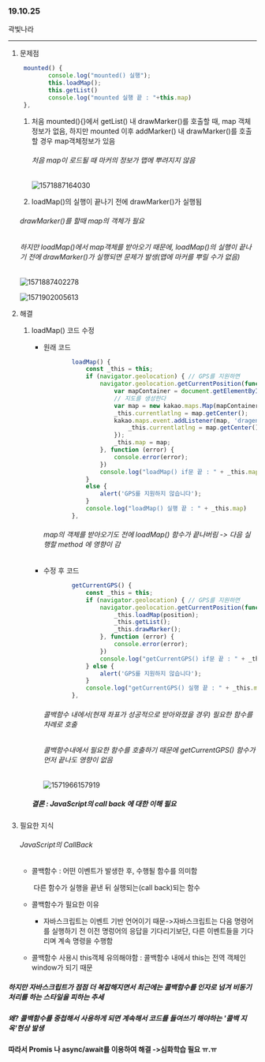 ### 19.10.25

곽빛나라

----------

1. 문제점

   ``````````````````javascript
    mounted() {
           console.log("mounted() 실행");
           this.loadMap();
           this.getList()
           console.log("mounted 실행 끝 : "+this.map)
    },
   ``````````````````

   1. 처음 mounted(){}에서 getList() 내 drawMarker()를 호출할 때, map 객체 정보가 없음, 하지만 mounted 이후 addMarker() 내 drawMarker()를 호출할 경우 map객체정보가 있음

      ###### 처음 map이 로드될 때 마커의 정보가 맵에 뿌려지지 않음

      ![1571887164030](C:\Users\multicampus\AppData\Roaming\Typora\typora-user-images\1571887164030.png)

      

   2.  loadMap()의 실행이 끝나기 전에 drawMarker()가 실행됨

      ###### drawMarker()를 할때 map의 객체가 필요

      ###### 하지만 loadMap()에서 map객체를 받아오기 때문에, loadMap()의 실행이 끝나기 전에 drawMarker()가 실행되면 문제가 발생(맵에 마커를 뿌릴 수가 없음)

      ![1571887402278](C:\Users\multicampus\AppData\Roaming\Typora\typora-user-images\1571887402278.png)

      ![1571902005613](C:\Users\multicampus\AppData\Roaming\Typora\typora-user-images\1571902005613.png)

      

2. 해결

   1. loadMap() 코드 수정

      * 원래 코드

        ``````````javascript
                loadMap() {
                    const _this = this;
                    if (navigator.geolocation) { // GPS를 지원하면
                        navigator.geolocation.getCurrentPosition(function (position) {
                            var mapContainer = document.getElementById('map')
                            // 지도를 생성한다 
                            var map = new kakao.maps.Map(mapContainer, mapOption);
                            _this.currentlatlng = map.getCenter();
                            kakao.maps.event.addListener(map, 'dragend', function () {
                                _this.currentlatlng = map.getCenter();
                            });
                            _this.map = map;
                        }, function (error) {
                            console.error(error);
                        })
                        console.log("loadMap() if문 끝 : " + _this.map)
                    } 
                    else {
                        alert('GPS를 지원하지 않습니다');
                    }
                    console.log("loadMap() 실행 끝 : " + _this.map)
                },
        ``````````

        ###### map의 객체를 받아오기도 전에 loadMap() 함수가 끝나버림 -> 다음 실행할 method 에 영향이 감

      * 수정 후 코드

        `````````````javascript
                getCurrentGPS() {
                    const _this = this;
                    if (navigator.geolocation) { // GPS를 지원하면
                        navigator.geolocation.getCurrentPosition(function (position) {
                            _this.loadMap(position);
                            _this.getList();
                            _this.drawMarker();
                        }, function (error) {
                            console.error(error);
                        })
                        console.log("getCurrentGPS() if문 끝 : " + _this.map)
                    } else {
                        alert('GPS를 지원하지 않습니다');
                    }
                    console.log("getCurrentGPS() 실행 끝 : " + _this.map)
                },
        `````````````

        ###### 콜백함수 내에서(현재 좌표가 성공적으로 받아와졌을 경우)  필요한 함수를 차례로 호출

        ###### 콜백함수내에서 필요한 함수를 호출하기 때문에 getCurrentGPS() 함수가 먼저 끝나도 영향이 없음

        ![1571966157919](C:\Users\multicampus\AppData\Roaming\Typora\typora-user-images\1571966157919.png)

      ##### 결론 : JavaScript의 call back 에 대한 이해 필요

      

3. 필요한 지식

   ###### JavaScript의 CallBack

   * 콜백함수 : 어떤 이벤트가 발생한 후, 수행될 함수를 의미함

     ​					다른 함수가 실행을 끝낸 뒤 실행되는(call back)되는 함수

   * 콜백함수가 필요한 이유

     * 자바스크립트는 이벤트 기반 언어이기 때문->자바스크립트는 다음 명령어를 실행하기 전 이전 명렁어의 응답을 기다리기보단, 다른 이벤트들을 기다리며 계속 명령을 수행함

   * 콜백함수 사용시 this객체 유의해야함 : 콜백함수 내에서 this는 전역 객체인 window가 되기 때문

##### 하지만 자바스크립트가 점점 더 복잡해지면서 최근에는 콜백함수를 인자로 넘겨 비동기 처리를 하는 스타일을 피하는 추세 

##### 왜? 콜백함수를 중첩해서 사용하게 되면 계속해서 코드를 들여쓰기 해야하는 '콜백 지옥'현상 발생 

#### 따라서 Promis 나 async/await를 이용하여 해결 ->심화학습 필요 ㅠ.ㅠ
